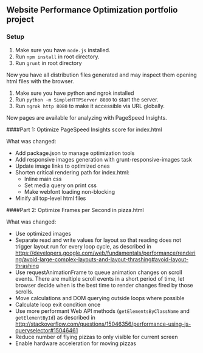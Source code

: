 ## Website Performance Optimization portfolio project

### Setup

1. Make sure you have `node.js` installed.
1. Run `npm install` in root directory.
1. Run `grunt` in root directory

Now you have all distribution files generated and may inspect them opening html files with the browser.

1. Make sure you have python and ngrok installed
1. Run `python -m SimpleHTTPServer 8080` to start the server.
1. Run `ngrok http 8080` to make it accessible via URL globally.

Now pages are available for analyzing with PageSpeed Insights.

####Part 1: Optimize PageSpeed Insights score for index.html

What was changed:

* Add package.json to manage optimization tools
* Add responsive images generation with grunt-responsive-images task
* Update image links to optimized ones
* Shorten critical rendering path for index.html:
  * Inline main css
  * Set media query on print css
  * Make webfont loading non-blocking
* Minify all top-level html files

####Part 2: Optimize Frames per Second in pizza.html

What was changed:

* Use optimized images
* Separate read and write values for layout so that reading does not trigger layout run for every loop cycle, as described in https://developers.google.com/web/fundamentals/performance/rendering/avoid-large-complex-layouts-and-layout-thrashing#avoid-layout-thrashing
* Use requestAnimationFrame to queue animation changes on scroll events. There are multiple scroll events in a short period of time, let browser decide when is the best time to render changes fired by those scrolls.
* Move calculations and DOM querying outside loops where possible
* Calculate loop exit condition once
* Use more performant Web API methods (`getElementsByClassName` and `getElementById`) as described in
  http://stackoverflow.com/questions/15046356/performance-using-js-queryselector#15046461
* Reduce number of flying pizzas to only visible for current screen
* Enable hardware acceleration for moving pizzas
